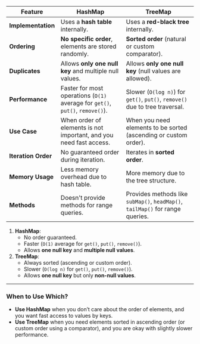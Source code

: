 
|**Feature**|**HashMap**|**TreeMap**|
|---|---|---|
|**Implementation**|Uses a **hash table** internally.|Uses a **red-black tree** internally.|
|**Ordering**|**No specific order**, elements are stored randomly.|**Sorted order** (natural or custom comparator).|
|**Duplicates**|Allows **only one null key** and multiple null values.|Allows **only one null key** (null values are allowed).|
|**Performance**|Faster for most operations (`O(1)` average for `get()`, `put()`, `remove()`).|Slower (`O(log n)`) for `get()`, `put()`, `remove()` due to tree traversal.|
|**Use Case**|When order of elements is not important, and you need fast access.|When you need elements to be sorted (ascending or custom order).|
|**Iteration Order**|No guaranteed order during iteration.|Iterates in **sorted order**.|
|**Memory Usage**|Less memory overhead due to hash table.|More memory due to the tree structure.|
|**Methods**|Doesn't provide methods for range queries.|Provides methods like `subMap()`, `headMap()`, `tailMap()` for range queries.|


1. **HashMap**:
    - No order guaranteed.
    - Faster (`O(1)` average for `get()`, `put()`, `remove()`).
    - Allows **one null key** and **multiple null values**.
2. **TreeMap**:
    - Always sorted (ascending or custom order).
    - Slower (`O(log n)` for `get()`, `put()`, `remove()`).
    - Allows **one null key** but only **non-null values**.

---

### **When to Use Which?**

- **Use HashMap** when you don’t care about the order of elements, and you want fast access to values by keys.
- **Use TreeMap** when you need elements sorted in ascending order (or custom order using a comparator), and you are okay with slightly slower performance.
